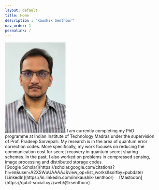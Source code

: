 ```yaml
---
layout: default
title: Home
description : "Kaushik Senthoor"
nav_order: 1
permalink: /
---
```


<div>
<img src="/my_pic.jpeg" alt="My picture" width="200"/>
<span style="">
I am currently completing my PhD programme at Indian Institute of Technology Madras under the supervision of Prof. Pradeep Sarvepalli.
My research is in the area of quantum error correction codes.
More specifically, my work focuses on reducing the communication cost for secret recovery in quantum secret sharing schemes.
In the past, I also worked on problems in compressed sensing, image processing and distributed storage codes.


<br>
[Google Scholar](https://scholar.google.com/citations?hl=en&user=A2XSWuUAAAAJ&view_op=list_works&sortby=pubdate)
&emsp;[LinkedIn](https://in.linkedin.com/in/kaushik-senthoor)
&emsp;[Mastodon](https://qubit-social.xyz/web/@ksenthoor)

</span>
</div>
